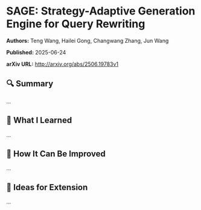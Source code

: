 # SAGE: Strategy-Adaptive Generation Engine for Query Rewriting
**Authors:** Teng Wang, Hailei Gong, Changwang Zhang, Jun Wang

**Published:** 2025-06-24

**arXiv URL:** http://arxiv.org/abs/2506.19783v1

## 🔍 Summary

...

## 🧠 What I Learned

...

## 🔬 How It Can Be Improved

...

## 🧪 Ideas for Extension

...
